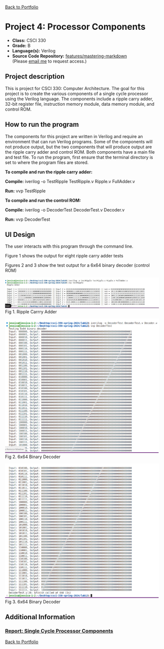 [Back to Portfolio](./)

Project 4: Processor Components
===============

-   **Class:** CSCI 330
-   **Grade:** B
-   **Language(s):** Verilog
-   **Source Code Repository:** [features/mastering-markdown](https://github.com/JessicaTaylor7/Single-Cycle-Processor)  
    (Please [email me](mailto:JMTaylor2@csustudent.net?subject=GitHub%20Access) to request access.)

## Project description

This is project for CSCI 330: Computer Architecture. The goal for this project is to create the various components of a single cycle processor using the Verilog language. The components include a ripple carry adder, 32-bit register file, instruction memory module, data memory module, and control ROM.  


## How to run the program

The components for this project are written in Verilog and require an environment that can run Verilog programs. Some of the components will not produce output, but the two components that will produce output are the ripple carry adder and control ROM. Both components have a main file and test file. To run the program, first ensure that the terminal directory is set to where the program files are stored. 

**To compile and run the ripple carry adder:** 

**Compile:** iverilog -o TestRipple TestRipple.v Ripple.v FullAdder.v

**Run:** vvp TestRipple


**To compile and run the control ROM:** 

**Compile:** iverilog -o DecoderTest DecoderTest.v Decoder.v

**Run:** vvp DecoderTest


## UI Design

The user interacts with this program through the command line. 

Figure 1 shows the output for eight ripple carry adder tests

Figures 2 and 3 show the test output for a 6x64 binary decoder (control ROM)

![screenshot](images/Project4/Ripple.jpg)
Fig 1. Ripple Carrry Adder

![screenshot](images/Project4/controlROM1.png)  
Fig 2. 6x64 Binary Decoder

![screenshot](images/Project4/controlROM2.png)  
Fig 3. 6x64 Binary Decoder



## Additional Information

### [Report: Single Cycle Processor Components](/pdf/Project04_Report.pdf)

[Back to Portfolio](./)

